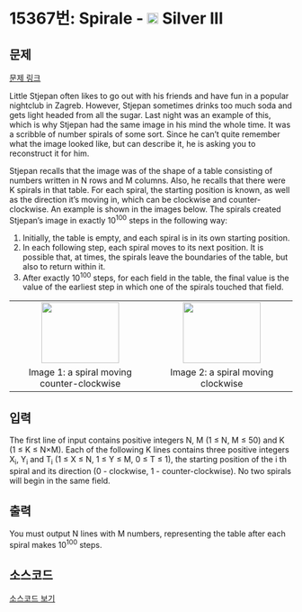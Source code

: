 # 15367번: Spirale - <img src="https://static.solved.ac/tier_small/8.svg" style="height:20px" /> Silver III

<!-- performance -->

<!-- 문제 제출 후 깃허브에 푸시를 했을 때 제출한 코드의 성능이 입력될 공간입니다.-->

<!-- end -->

## 문제

[문제 링크](https://boj.kr/15367)


<p>Little Stjepan often likes to go out with his friends and have fun in a popular nightclub in Zagreb. However, Stjepan sometimes drinks too much soda and gets light headed from all the sugar. Last night was an example of this, which is why Stjepan had the same image in his mind the whole time. It was a scribble of number spirals of some sort. Since he can’t quite remember what the image looked like, but can describe it, he is asking you to reconstruct it for him.</p>

<p>Stjepan recalls that the image was of the shape of a table consisting of numbers written in N rows and M columns. Also, he recalls that there were K spirals in that table. For each spiral, the starting position is known, as well as the direction it’s moving in, which can be clockwise and counter-clockwise. An example is shown in the images below. The spirals created Stjepan’s image in exactly 10<sup>100</sup> steps in the following way:</p>

<ol>
<li>Initially, the table is empty, and each spiral is in its own starting position.</li>
<li>In each following step, each spiral moves to its next position. It is possible that, at times, the spirals leave the boundaries of the table, but also to return within it.</li>
<li>After exactly 10<sup>100</sup> steps, for each field in the table, the final value is the value of the earliest step in which one of the spirals touched that field.</li>
</ol>

<table class="table" style="width:100%">
<tbody>
<tr>
<td style="text-align:center; width:50%"><img alt="" src="https://onlinejudgeimages.s3-ap-northeast-1.amazonaws.com/problem/15367/1.png" style="height:108px; width:138px"></td>
<td style="text-align:center; width:50%"><img alt="" src="https://onlinejudgeimages.s3-ap-northeast-1.amazonaws.com/problem/15367/2.png" style="height:108px; width:138px"></td>
</tr>
<tr>
<td style="text-align:center; width:50%">Image 1: a spiral moving counter-clockwise</td>
<td style="text-align:center; width:50%">Image 2: a spiral moving clockwise</td>
</tr>
</tbody>
</table>



## 입력


<p>The first line of input contains positive integers N, M (1 ≤ N, M ≤ 50) and K (1 ≤ K ≤ N×M). Each of the following K lines contains three positive integers X<sub>i</sub>, Y<sub>i</sub> and T<sub>i</sub> (1 ≤ X ≤ N, 1 ≤ Y ≤ M, 0 ≤ T ≤ 1), the starting position of the i th spiral and its direction (0 - clockwise, 1 - counter-clockwise). No two spirals will begin in the same field.</p>



## 출력


<p>You must output N lines with M numbers, representing the table after each spiral makes 10<sup>100</sup> steps.</p>



## 소스코드

[소스코드 보기](Spirale.py)
